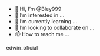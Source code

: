 - 👋 Hi, I’m @Bley999
- 👀 I’m interested in ...
- 🌱 I’m currently learning ...
- 💞️ I’m looking to collaborate on ...
- 📫 How to reach me ...

<!---
Bley999/Bley999 is a ✨ special ✨ repository because its `README.md` (this file) appears on your GitHub profile.
You can click the Preview link to take a look at your changes.
--->edwin_oficial

